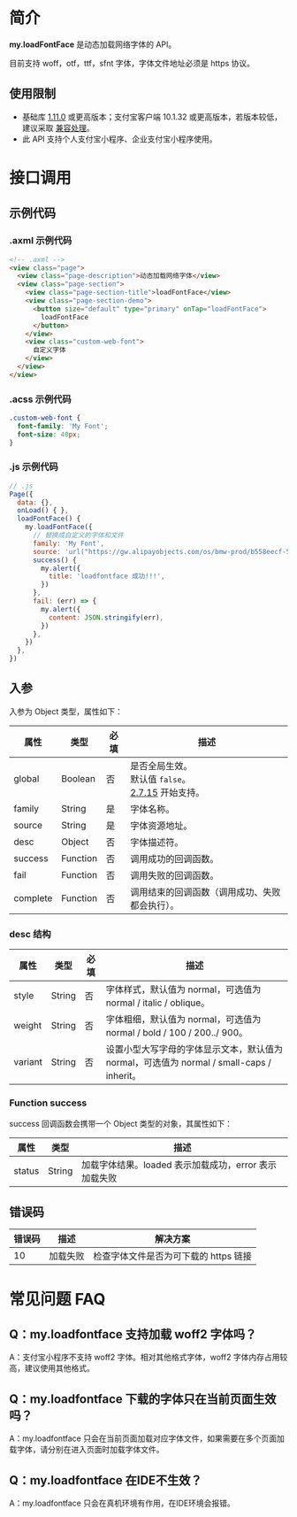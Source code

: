 
# 简介
**my.loadFontFace** 是动态加载网络字体的 API。

目前支持 woff，otf，ttf，sfnt 字体，字体文件地址必须是 https 协议。

## 使用限制
- 基础库 [1.11.0](https://opendocs.alipay.com/mini/framework/lib) 或更高版本；支付宝客户端 10.1.32 或更高版本，若版本较低，建议采取 [兼容处理](https://opendocs.alipay.com/mini/framework/compatibility)。
- 此 API 支持个人支付宝小程序、企业支付宝小程序使用。

# 接口调用

## 示例代码

### .axml 示例代码
```html
<!-- .axml -->
<view class="page">
  <view class="page-description">动态加载网络字体</view>
  <view class="page-section">
    <view class="page-section-title">loadFontFace</view>
    <view class="page-section-demo">
      <button size="default" type="primary" onTap="loadFontFace">
        loadFontFace
      </button>
    </view>
    <view class="custom-web-font">
      自定义字体
    </view>
  </view>
</view>
```

### .acss 示例代码
```css
.custom-web-font {
  font-family: 'My Font';
  font-size: 40px;
}
```

### .js 示例代码
```javascript
// .js
Page({
  data: {},
  onLoad() { },
  loadFontFace() {
    my.loadFontFace({
      // 替换成自定义的字体和文件
      family: 'My Font',
      source: 'url("https://gw.alipayobjects.com/os/bmw-prod/b558eecf-5d4f-4481-9e61-ad6fd241857a.ttf")',
      success() {
        my.alert({
          title: 'loadfontface 成功!!!',
        })
      },
      fail: (err) => {
        my.alert({
          content: JSON.stringify(err),
        })
      },
    })
  },
})
```

## 入参
入参为 Object 类型，属性如下：

| **属性** | **类型** | **必填** | **描述** |
| --- | --- | --- | --- |
| global | Boolean | 否 | 是否全局生效。<br/>默认值 `false`。</br>[2.7.15](https://opendocs.alipay.com/mini/framework/lib-upgrade-v2) 开始支持。 |
| family | String | 是 | 字体名称。 |
| source | String | 是 | 字体资源地址。 |
| desc | Object | 否 | 字体描述符。 |
| success | Function | 否 | 调用成功的回调函数。 |
| fail | Function | 否 | 调用失败的回调函数。 |
| complete | Function | 否 | 调用结束的回调函数（调用成功、失败都会执行）。 |


### desc 结构
| **属性** | **类型** | **必填** | **描述** |
| --- | --- | --- | --- |
| style | String | 否 | 字体样式，默认值为 normal，可选值为 normal / italic / oblique。 |
| weight | String | 否 | 字体粗细，默认值为 normal，可选值为 normal / bold / 100 / 200../ 900。 |
| variant | String | 否 | 设置小型大写字母的字体显示文本，默认值为 normal，可选值为 normal / small-caps / inherit。 |

### Function success

success 回调函数会携带一个 Object 类型的对象，其属性如下：

| **属性** | **类型** | **描述** |
| --- | --- | --- |
| status | String | 加载字体结果。loaded 表示加载成功，error 表示加载失败 |

## 错误码

| **错误码** | **描述** | **解决方案** |
| --- | --- | --- |
| 10 | 加载失败 | 检查字体文件是否为可下载的 https 链接 |


# 常见问题 FAQ

## Q：my.loadfontface 支持加载 woff2 字体吗？
A：支付宝小程序不支持 woff2 字体。相对其他格式字体，woff2 字体内存占用较高，建议使用其他格式。

## Q：my.loadfontface 下载的字体只在当前页面生效吗？
A：my.loadfontface 只会在当前页面加载对应字体文件，如果需要在多个页面加载字体，请分别在进入页面时加载字体文件。

## Q：my.loadfontface 在IDE不生效？
A：my.loadfontface 只会在真机环境有作用，在IDE环境会报错。
